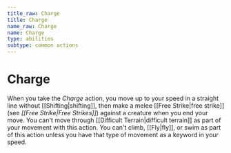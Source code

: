 ```yaml
---
title_raw: Charge
title: Charge
name_raw: Charge
name: Charge
type: abilities
subtype: common actions
---
```


# Charge

When you take the *Charge* action, you move up to your speed in a straight line without [[Shifting|shifting]], then make a melee [[Free Strike|free strike]] (see *[[Free Strike|Free Strikes]]*) against a creature when you end your move. You can't move through [[Difficult Terrain|difficult terrain]] as part of your movement with this action. You can't climb, [[Fly|fly]], or swim as part of this action unless you have that type of movement as a keyword in your speed.
